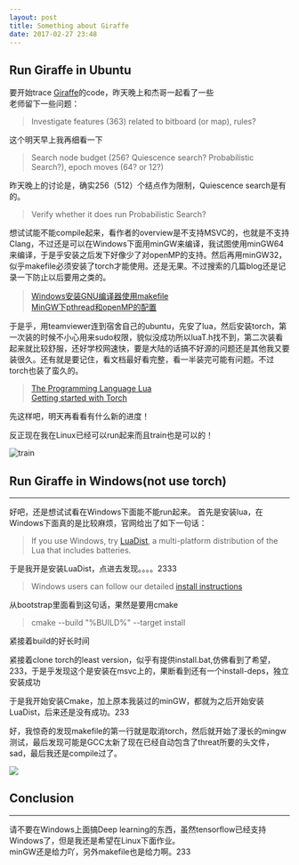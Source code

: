 ```yaml
---
layout: post
title: Something about Giraffe
date: 2017-02-27 23:48
---
```


## Run Giraffe in Ubuntu

要开始trace [Giraffe][1]的code，昨天晚上和杰哥一起看了一些   
老师留下一些问题：

> Investigate features (363) related to bitboard (or map), rules?

这个明天早上我再细看一下

> Search node budget (256? Quiescence search? Probabilistic Search?), epoch moves (64? or 12?)

昨天晚上的讨论是，确实256（512）个结点作为限制，Quiescence search是有的。

> Verify whether it does run Probabilistic Search?



想试试能不能compile起来，看作者的overview是不支持MSVC的，也就是不支持Clang，不过还是可以在Windows下面用minGW来编译，我试图使用minGW64来编译，于是乎安装之后发下好像少了对openMP的支持。然后再用minGW32，似乎makefile必须安装了torch才能使用。还是无果。不过搜索的几篇blog还是记录一下防止以后要用之类的。

> [Windows安装GNU编译器使用makefile][2]  
> [MinGW下pthread和openMP的配置][3]  


于是乎，用teamviewer连到宿舍自己的ubuntu，先安了lua，然后安装torch，第一次装的时候不小心用来sudo权限，貌似没成功所以luaT.h找不到，第二次装看起来就比较舒服，还好学校网速快，要是大陆的话搞不好源的问题还是其他我又要装很久。还有就是要记住，看文档最好看完整，看一半装完可能有问题。不过torch也装了蛮久的。

> [The Programming Language Lua][7]  
> [Getting started with Torch][8]

先这样吧，明天再看看有什么新的进度！

反正现在我在Linux已经可以run起来而且train也是可以的！

![train][9]



## Run Giraffe in Windows(not use torch)

---


好吧，还是想试试看在Windows下面能不能run起来。
首先是安装lua，在Windows下面真的是比较麻烦，官网给出了如下一句话：

> If you use Windows, try [LuaDist][4], a multi-platform distribution of the Lua that includes batteries.

于是我开是安装LuaDist，点进去发现。。。。2333

> Windows users can follow our detailed [install instructions][5]

从bootstrap里面看到这句话，果然是要用cmake

> cmake --build "%BUILD%" --target install

紧接着build的好长时间

紧接着clone torch的least version，似乎有提供install.bat,仿佛看到了希望，233，于是乎发现这个是安装在msvc上的，果断看到还有一个install-deps，独立安装成功




于是我开始安装Cmake，加上原本我装过的minGW，都就为之后开始安装LuaDist，后来还是没有成功。233

好，我惊奇的发现makefile的第一行就是取消torch，然后就开始了漫长的mingw测试，最后发现可能是GCC太新了现在已经自动包含了threat所要的头文件，sad，最后我还是compile过了。

![][6]

## Conclusion

---

请不要在Windows上面搞Deep learning的东西，虽然tensorflow已经支持Windows了，但是我还是希望在Linux下面作业。  
minGW还是给力吖，另外makefile也是给力啊。233




  [1]: https://bitbucket.org/waterreaction/giraffe/overview
  [2]: http://blog.csdn.net/pdcxs007/article/details/8582559
  [3]: http://blog.csdn.net/abacn/article/details/45153579
  [4]: http://luadist.org/
  [5]: https://github.com/LuaDist/Repository/wiki/LuaDist:-Installation
  [6]: http://7xi3e9.com1.z0.glb.clouddn.com/giraffe5.jpg
  [7]: https://www.lua.org/home.html
  [8]: http://torch.ch/docs/getting-started.html
  [9]: http://7xi3e9.com1.z0.glb.clouddn.com/giraffe2.jpg